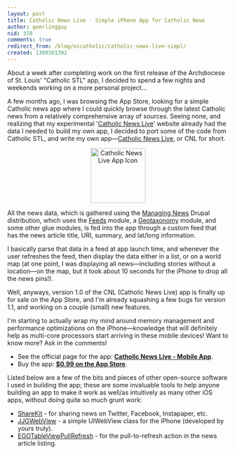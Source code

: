 ```yaml
---
layout: post
title: Catholic News Live - Simple iPhone App for Catholic News
author: geerlingguy
nid: 378
comments: true
redirect_from: /blog/oscatholic/catholic-news-live-simpl/
created: 1300381392
---
```

<p>About a week after completing work on the first release of the Archdiocese of St. Louis' "Catholic STL" app, I decided to spend a few nights and weekends working on a more personal project...</p><p>A few months ago, I was browsing the App Store, looking for a simple Catholic news app where I could quickly browse through the latest Catholic news from a relatively comprehensive array of sources. Seeing none, and realizing that my experimental '<a href="http://catholicnewslive.com/">Catholic News Live</a>' website already had the data I needed to build my own app, I decided to port some of the code from Catholic STL, and write my own app—<a href="http://catholicnewslive.com/about/mobile-app">Catholic News Live</a>, or CNL for short.</p><p style="text-align: center;"><a href="http://itunes.apple.com/us/app/catholic-news-live/id422525557?mt=8"><img src="http://www.opensourcecatholic.com/sites/opensourcecatholic.com/files/user-uploads/oscatholic/App%20Icon.png" alt="Catholic News Live App Icon" width="125" height="125" /></a></p><!--break--><p>All the news data, which is gathered using the <a href="http://managingnews.com/">Managing News</a> Drupal distribution, which uses the <a href="http://drupal.org/project/feeds">Feeds</a> module, a <a href="http://drupal.org/project/geotaxonomy">Geotaxonomy</a> module, and some other glue modules, is fed into the app through a custom feed that has the news article title, URI, summary, and lat/long information.</p><p>I basically parse that data in a feed at app launch time, and whenever the user refreshes the feed, then display the data either in a list, or on a world map (at one point, I was displaying all news—including stories without a location—on the map, but it took about 10 seconds for the iPhone to drop all the news pins!).</p><p>Well, anyways, version 1.0 of the CNL (Catholic News Live) app is finally up for sale on the App Store, and I'm already squashing a few bugs for version 1.1, and working on a couple (small) new features.</p><p>I'm starting to actually wrap my mind around memory management and performance optimizations on the iPhone—knowledge that will definitely help as multi-core processors start arriving in these mobile devices! Want to know more? Ask in the comments!</p><ul><li>See the official page for the app: <strong><a href="http://catholicnewslive.com/about/mobile-app">Catholic News Live - Mobile App</a></strong>.</li><li>Buy the app: <strong><a href="http://itunes.apple.com/us/app/catholic-news-live/id422525557?mt=8">$0.99 on the App Store</a></strong>.</li></ul><p>Listed below are a few of the bits and pieces of other open-source software I used in building the app; these are some invaluable tools to help anyone building an app to make it work as well/as intuitively as many other iOS apps, without doing quite so much grunt work:</p><ul><li><a href="http://www.getsharekit.com/">ShareKit</a> - for sharing news on Twitter, Facebook, Instapaper, etc.</li><li><a href="http://www.midwesternmac.com/jjgwebview">JJGWebView</a> - a simple UIWebView class for the iPhone (developed by yours truly).</li><li><a href="https://github.com/enormego/EGOTableViewPullRefresh">EGOTableViewPullRefresh</a> - for the pull-to-refresh action in the news article listing.</li></ul>
